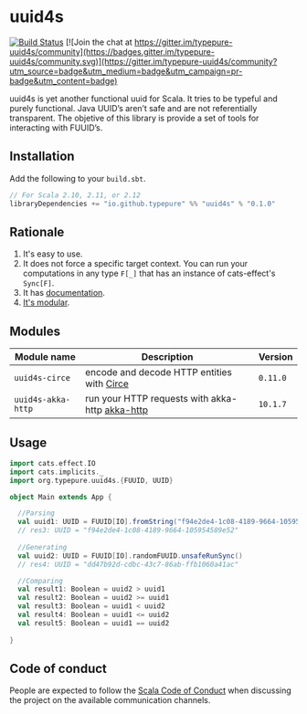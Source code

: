# uuid4s

[![Build Status](https://travis-ci.org/typepure/uuid4s.svg?branch=master)](https://travis-ci.org/typepure/uuid4s)
[![Join the chat at https://gitter.im/typepure-uuid4s/community](https://badges.gitter.im/typepure-uuid4s/community.svg)](https://gitter.im/typepure-uuid4s/community?utm_source=badge&utm_medium=badge&utm_campaign=pr-badge&utm_content=badge)

uuid4s is yet another functional uuid for Scala. It tries to be typeful and purely functional. Java UUID’s aren’t  safe  and are not referentially transparent. The objetive of this library is provide a set of tools for interacting with FUUID’s.
## Installation

Add the following to your `build.sbt`.

```scala
// For Scala 2.10, 2.11, or 2.12
libraryDependencies += "io.github.typepure" %% "uuid4s" % "0.1.0"
```

## Rationale

1. It's easy to use.
3. It does not force a specific target context. You can run your computations in any type `F[_]` that has an instance of cats-effect's `Sync[F]`.
4. It has [documentation][docs].
5. [It's modular](#modules).

[docs]: https://typepure.github.io/uuid4s/
[circe]: http://circe.io
[akka-http]: https://doc.akka.io/docs/akka-http/current/index.html?language=scala

## Modules

| Module name          | Description                                                  | Version  |
| -------------------- | ------------------------------------------------------------ | -------- |
| `uuid4s-circe`       | encode and decode HTTP entities with [Circe][circe]          | `0.11.0` |
| `uuid4s-akka-http`   | run your HTTP requests with akka-http [akka-http][akka-http] | `10.1.7` |


## Usage

```scala
import cats.effect.IO
import cats.implicits._
import org.typepure.uuid4s.{FUUID, UUID}

object Main extends App {

  //Parsing
  val uuid1: UUID = FUUID[IO].fromString("f94e2de4-1c08-4189-9664-105954589e52").unsafeRunSync()
  // res3: UUID = "f94e2de4-1c08-4189-9664-105954589e52"
  
  //Generating
  val uuid2: UUID = FUUID[IO].randomFUUID.unsafeRunSync()
  // res4: UUID = "dd47b92d-cdbc-43c7-86ab-ffb1060a41ac"

  //Comparing
  val result1: Boolean = uuid2 > uuid1
  val result2: Boolean = uuid2 >= uuid1
  val result3: Boolean = uuid1 < uuid2
  val result4: Boolean = uuid1 <= uuid2
  val result5: Boolean = uuid1 == uuid2
  
}
```

## Code of conduct

People are expected to follow the [Scala Code of Conduct] when discussing the project on the available communication channels.


[Scala Code of Conduct]: https://www.scala-lang.org/conduct/
